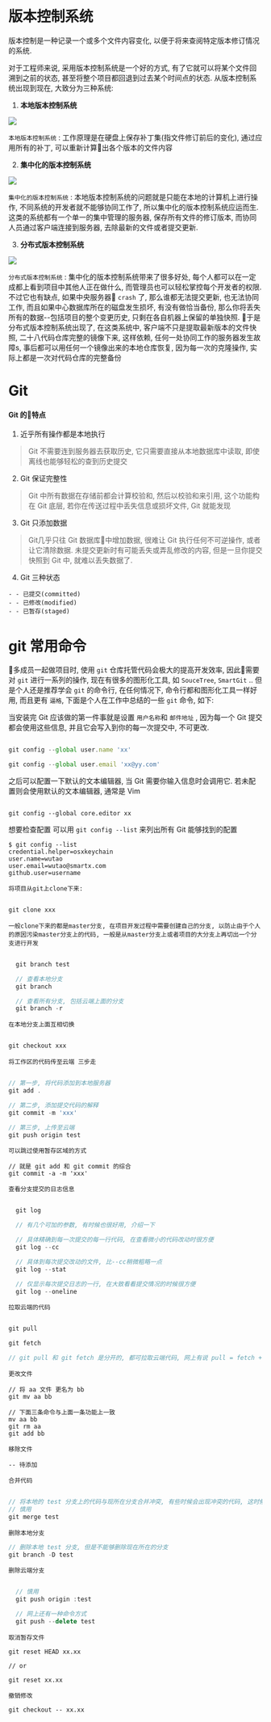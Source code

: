 # 版本控制系统

版本控制是一种记录一个或多个文件内容变化, 以便于将来查阅特定版本修订情况的系统.

对于工程师来说, 采用版本控制系统是一个好的方式, 有了它就可以将某个文件回溯到之前的状态, 甚至将整个项目都回退到过去某个时间点的状态. 从版本控制系统出现到现在, 大致分为三种系统:

1. **本地版本控制系统**

![](./img/local.png)

`本地版本控制系统` : 工作原理是在硬盘上保存补丁集(指文件修订前后的变化), 通过应用所有的补丁, 可以重新计算出各个版本的文件内容

2. **集中化的版本控制系统**

![](./img/centralized.png)

`集中化的版本控制系统` : 本地版本控制系统的问题就是只能在本地的计算机上进行操作, 不同系统的开发者就不能够协同工作了, 所以集中化的版本控制系统应运而生. 这类的系统都有一个单一的集中管理的服务器, 保存所有文件的修订版本, 而协同人员通过客户端连接到服务器, 去除最新的文件或者提交更新.

3. **分布式版本控制系统**

![](./img/distributed.png)

`分布式版本控制系统` : 集中化的版本控制系统带来了很多好处, 每个人都可以在一定成都上看到项目中其他人正在做什么, 而管理员也可以轻松掌控每个开发者的权限. 不过它也有缺点, 如果中央服务器 `crash` 了, 那么谁都无法提交更新, 也无法协同工作, 而且如果中心数据库所在的磁盘发生损坏, 有没有做恰当备份, 那么你将丢失所有的数据--包括项目的整个变更历史, 只剩在各自机器上保留的单独快照. 于是分布式版本控制系统出现了, 在这类系统中, 客户端不只是提取最新版本的文件快照, 二十八代码仓库完整的镜像下来, 这样依赖, 任何一处协同工作的服务器发生故障s, 事后都可以用任何一个镜像出来的本地仓库恢复, 因为每一次的克隆操作, 实际上都是一次对代码仓库的完整备份


# Git

#### Git 的特点
  1. 近乎所有操作都是本地执行

> Git 不需要连到服务器去获取历史, 它只需要直接从本地数据库中读取, 即使离线也能够轻松的查到历史提交

  2. Git 保证完整性

> Git 中所有数据在存储前都会计算校验和, 然后以校验和来引用, 这个功能构在 Git 底层, 若你在传送过程中丢失信息或损坏文件, Git 就能发现

  3. Git 只添加数据

> Git几乎只往 Git 数据库中增加数据, 很难让 Git 执行任何不可逆操作, 或者让它清除数据. 未提交更新时有可能丢失或弄乱修改的内容, 但是一旦你提交快照到 Git 中, 就难以丢失数据了.

  4. Git 三种状态

    - - 已提交(committed)
    - - 已修改(modified)
    - - 已暂存(staged)





# git 常用命令


多成员一起做项目时, 使用 `git` 仓库托管代码会极大的提高开发效率, 因此需要对 `git` 进行一系列的操作, 现在有很多的图形化工具, 如 `SouceTree`, `SmartGit` .. 但是个人还是推荐学会 `git` 的命令行, 在任何情况下, 命令行都和图形化工具一样好用, 而且更有 `逼格`, 下面是个人在工作中总结的一些 `git` 命令, 如下:

  当安装完 Git 应该做的第一件事就是设置 `用户名称`和 `邮件地址` , 因为每一个 Git 提交都会使用这些信息, 并且它会写入到你的每一次提交中, 不可更改.

  ```JavaScript

  git config --global user.name 'xx'

  git config --global user.email 'xx@yy.com'
  
  ```

  之后可以配置一下默认的文本编辑器, 当 Git 需要你输入信息时会调用它. 若未配置则会使用默认的文本编辑器, 通常是 Vim

  ```

  git config --global core.editor xx
 
  ```

  想要检查配置 可以用 `git config --list` 来列出所有 Git 能够找到的配置

  ```
  $ git config --list
  credential.helper=osxkeychain
  user.name=wutao
  user.email=wutao@smartx.com
  github.user=username
  
  ```

  `将项目从git上clone下来:`

  ```JavaScript

  git clone xxx

  ```

  `一般clone下来的都是master分支, 在项目开发过程中需要创建自己的分支, 以防止由于个人的原因污染master分支上的代码, 一般是从master分支上或者项目的大分支上再切出一个分支进行开发`

  ```JavaScript

    git branch test

    // 查看本地分支
    git branch

    // 查看所有分支, 包括云端上面的分支
    git branch -r

  ```

  `在本地分支上面互相切换`

  ```JavaScript
  
  git checkout xxx
  
  ```

  `将工作区的代码传至云端 三步走`

  ```JavaScript
  
  // 第一步, 将代码添加到本地服务器
  git add .

  // 第二步, 添加提交代码的解释
  git commit -m 'xxx'

  // 第三步, 上传至云端
  git push origin test
  
  ```

  `可以跳过使用暂存区域的方式`

  ```
  // 就是 git add 和 git commit 的综合
  git commit -a -m 'xxx'
  
  ```

  `查看分支提交的日志信息`

  ```JavaScript

    git log

    // 有几个可加的参数, 有时候也很好用, 介绍一下

    // 具体精确到每一次提交的每一行代码, 在查看微小的代码改动时很方便
    git log --cc

    // 具体到每次提交改动的文件, 比--cc稍微粗略一点
    git log --stat

    // 仅显示每次提交日志的一行, 在大致看看提交情况的时候很方便
    git log --oneline

  ```

  `拉取云端的代码`

  ```JavaScript
  
  git pull

  git fetch

  // git pull 和 git fetch 是分开的, 都可拉取云端代码, 网上有说 pull = fetch + merge 的 , 我的理解是 git pull 会将拉取下来的代码与本地的代码再进行一次 merge, 但是 fetch 不会
  
  ```

  `更改文件`

  ```
  // 将 aa 文件 更名为 bb
  git mv aa bb

  // 下面三条命令与上面一条功能上一致
  mv aa bb
  git rm aa
  git add bb
  ```

  `移除文件`

  ```
  -- 待添加
  
  ```

  `合并代码`

  ```JavaScript
  
  // 将本地的 test 分支上的代码与现所在分支合并冲突, 有些时候会出现冲突的代码, 这时候就要去判断留谁的 或者 都留下
  // 慎用
  git merge test
  
  ```

  `删除本地分支`

  ```JavaScript
  // 删除本地 test 分支, 但是不能够删除现在所在的分支
  git branch -D test
  
  ```

  `删除云端分支`

  ```JavaScript

    // 慎用
    git push origin :test

    // 网上还有一种命令方式
    git push --delete test
  
  ```

  `取消暂存文件`
  ```
  git reset HEAD xx.xx

  // or

  git reset xx.xx
  
  ```

  `撤销修改`

  ```
  git checkout -- xx.xx
  
  ```